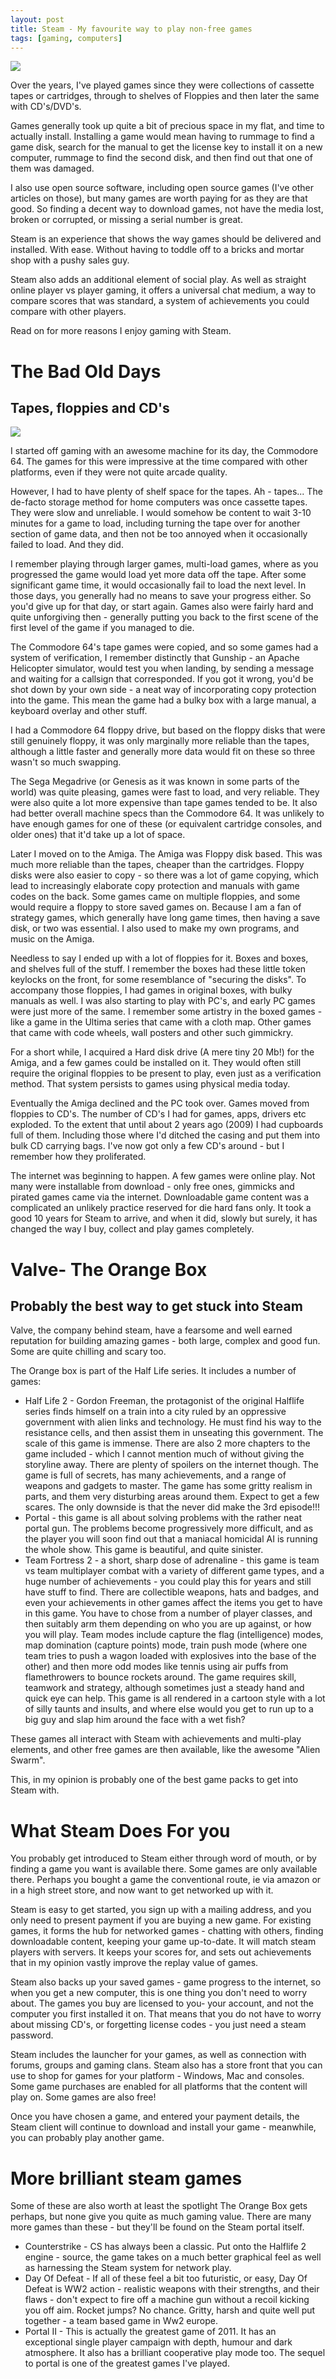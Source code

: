 ```yaml
---
layout: post
title: Steam - My favourite way to play non-free games
tags: [gaming, computers]
---
```

![](/galleries/2011-05-26-steam-my-favourite-way-to-play-games/-screenshot-of-the-steam-portal.jpg)

Over the years, I've played games since they were collections of cassette tapes or cartridges, through to shelves of Floppies and then later the same with CD's/DVD's.

Games generally took up quite a bit of precious space in my flat, and time to actually install. Installing a game would mean having to rummage to find a game disk, search for the manual to get the license key to install it on a new computer, rummage to find the second disk, and then find out that one of them was damaged.

I also use open source software, including open source games (I've other articles on those), but many games are worth paying for as they are that good. So finding a decent way to download games, not have the media lost, broken or corrupted, or missing a serial number is great.

Steam is an experience that shows the way games should be delivered and installed. With ease. Without having to toddle off to a bricks and mortar shop with a pushy sales guy.

Steam also adds an additional element of social play. As well as straight online player vs player gaming, it offers a universal chat medium, a way to compare scores that was standard, a system of achievements you could compare with other players.

Read on for more reasons I enjoy gaming with Steam.

# The Bad Old Days

## Tapes, floppies and CD's

![](/galleries/2011-05-26-steam-my-favourite-way-to-play-games/-bad-old-days-commodore-c2n-cassette-recorder.jpg)

I started off gaming with an awesome machine for its day, the Commodore 64. The games for this were impressive at the time compared with other platforms, even if they were not quite arcade quality.

However, I had to have plenty of shelf space for the tapes. Ah - tapes...
The de-facto storage method for home computers was once cassette tapes. They were slow and unreliable. I would somehow be content to wait 3-10 minutes for a game to load, including turning the tape over for another section of game data, and then not be too annoyed when it occasionally failed to load. And they did.

I remember playing through larger games, multi-load games, where as you progressed the game would load yet more data off the tape. After some significant game time, it would occasionally fail to load the next level. In those days, you generally had no means to save your progress either. So you'd give up for that day, or start again. Games also were fairly hard and quite unforgiving then - generally putting you back to the first scene of the first level of the game if you managed to die.

The Commodore 64's tape games were copied, and so some games had a system of verification, I remember distinctly that Gunship - an Apache Helicopter simulator, would test you when landing, by sending a message and waiting for a callsign that corresponded. If you got it wrong, you'd be shot down by your own side - a neat way of incorporating copy protection into the game. This mean the game had a bulky box with a large manual, a keyboard overlay and other stuff.

I had a Commodore 64 floppy drive, but based on the floppy disks that were still genuinely floppy, it was only marginally more reliable than the tapes, although a little faster and generally more data would fit on these so three wasn't so much swapping.

The Sega Megadrive (or Genesis as it was known in some parts of the world) was quite pleasing, games were fast to load, and very reliable. They were also quite a lot more expensive than tape games tended to be. It also had better overall machine specs than the Commodore 64. It was unlikely to have enough games for one of these (or equivalent cartridge consoles, and older ones) that it'd take up a lot of space.

Later I moved on to the Amiga. The Amiga was Floppy disk based. This was much more reliable than the tapes, cheaper than the cartridges. Floppy disks were also easier to copy - so there was a lot of game copying, which lead to increasingly elaborate copy protection and manuals with game codes on the back. Some games came on multiple floppies, and some would require a floppy to store saved games on. Because I am a fan of strategy games, which generally have long game times, then having a save disk, or two was essential. I also used to make my own programs, and music on the Amiga.

Needless to say I ended up with a lot of floppies for it. Boxes and boxes, and shelves full of the stuff. I remember the boxes had these little token keylocks on the front, for some resemblance of "securing the disks". To accompany those floppies, I had games in original boxes, with bulky manuals as well. I was also starting to play with PC's, and early PC games were just more of the same. I remember some artistry in the boxed games - like a game in the Ultima series that came with a cloth map. Other games that came with code wheels, wall posters and other such gimmickry.

For a short while, I acquired a Hard disk drive (A mere tiny 20 Mb!) for the Amiga, and a few games could be installed on it. They would often still require the original floppies to be present to play, even just as a verification method. That system persists to games using physical media today.

Eventually the Amiga declined and the PC took over. Games moved from floppies to CD's. The number of CD's I had for games, apps, drivers etc exploded. To the extent that until about 2 years ago (2009) I had cupboards full of them. Including those where I'd ditched the casing and put them into bulk CD carrying bags. I've now got only a few CD's around - but I remember how they proliferated.

The internet was beginning to happen. A few games were online play. Not many were installable from download - only free ones, gimmicks and pirated games came via the internet. Downloadable game content was a complicated an unlikely practice reserved for die hard fans only. It took a good 10 years for Steam to arrive, and when it did, slowly but surely, it has changed the way I buy, collect and play games completely.

# Valve- The Orange Box

## Probably the best way to get stuck into Steam

Valve, the company behind steam, have a fearsome and well earned reputation for building amazing games - both large, complex and good fun. Some are quite chilling and scary too.

The Orange box is part of the Half Life series. It includes a number of games:

* Half Life 2 - Gordon Freeman, the protagonist of the original Halflife series finds himself on a train into a city ruled by an oppressive government with alien links and technology. He must find his way to the resistance cells, and then assist them in unseating this government. The scale of this game is immense. There are also 2 more chapters to the game included - which I cannot mention much of without giving the storyline away. There are plenty of spoilers on the internet though. The game is full of secrets, has many achievements, and a range of weapons and gadgets to master. The game has some gritty realism in parts, and them very disturbing areas around them. Expect to get a few scares. The only downside is that the never did make the 3rd episode!!!
* Portal - this game is all about solving problems with the rather neat portal gun. The problems become progressively more difficult, and as the player you will soon find out that a maniacal homicidal AI is running the whole show. This game is beautiful, and quite sinister.
* Team Fortress 2 - a short, sharp dose of adrenaline - this game is team vs team multiplayer combat with a variety of different game types, and a huge number of achievements - you could play this for years and still have stuff to find. There are collectible weapons, hats and badges, and even your achievements in other games affect the items you get to have in this game. You have to chose from a number of player classes, and then suitably arm them depending on who you are up against, or how you will play. Team modes include capture the flag (intelligence) modes, map domination (capture points) mode, train push mode (where one team tries to push a wagon loaded with explosives into the base of the other) and then more odd modes like tennis using air puffs from flamethrowers to bounce rockets around. The game requires skill, teamwork and strategy, although sometimes just a steady hand and quick eye can help. This game is all rendered in a cartoon style with a lot of silly taunts and insults, and where else would you get to run up to a big guy and slap him around the face with a wet fish?

These games all interact with Steam with achievements and multi-play elements, and other free games are then available, like the awesome "Alien Swarm".

This, in my opinion is probably one of the best game packs to get into Steam with.

# What Steam Does For you

You probably get introduced to Steam either through word of mouth, or by finding a game you want is available there. Some games  are only available there. Perhaps you bought a game the conventional route, ie via amazon or in a high street store, and now want to get networked up with it.

Steam is easy to get started, you sign up with a mailing address, and you only need to present payment if you are buying a new game. For existing games, it forms the hub for networked games - chatting with others, finding downloadable content, keeping your game up-to-date. It will match steam players with servers. It keeps your scores for, and sets out achievements that in my opinion vastly improve the replay value of games.

Steam also backs up your saved games - game progress to the internet, so when you get a new computer, this is one thing you don't need to worry about. The games you buy are licensed to you- your account, and not the computer you first installed it on. That means that you do not have to worry about missing CD's, or forgetting license codes - you just need a steam password.

Steam includes the launcher for your games, as well as connection with forums, groups and gaming clans. Steam also has a store front that you can use to shop for games for your platform - Windows, Mac and consoles. Some game purchases are enabled for all platforms that the content will play on. Some games are also free!

Once you have chosen a game, and entered your payment details, the Steam client will continue to download and install your game - meanwhile, you can probably play another game.

# More brilliant steam games

Some of these are also worth at least the spotlight The Orange Box gets perhaps, but none give you quite as much gaming value. There are many more games than these - but they'll be found on the Steam portal itself.

* Counterstrike - CS has always been a classic. Put onto the Halflife 2 engine - source, the game takes on a much better graphical feel as well as harnessing the Steam system for network play.
* Day Of Defeat - If all of these feel a bit too futuristic, or easy, Day Of Defeat is WW2 action - realistic weapons with their strengths, and their flaws - don't expect to fire off a machine gun without a recoil kicking you off aim. Rocket jumps? No chance. Gritty, harsh and quite well put together - a team based game in Ww2 europe.
* Portal II - This is actually the greatest game of 2011. It has an exceptional single player campaign with depth, humour and dark atmosphere. It also has a brilliant cooperative play mode too. The sequel to portal is one of the greatest games I've played.

